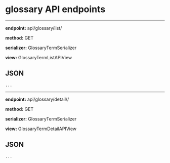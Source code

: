 # glossary API endpoints
***
**endpoint:** api/glossary/list/

**method:** GET

**serializer:** GlossaryTermSerializer

**view:** GlossaryTermListAPIView


## JSON
```
...
```
***
**endpoint:** api/glossary/detail/<slug>/

**method:** GET

**serializer:** GlossaryTermSerializer

**view:** GlossaryTermDetailAPIView


## JSON
```
...
```